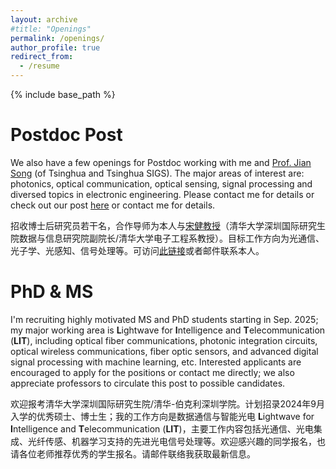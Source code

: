 ```yaml
---
layout: archive
#title: "Openings"
permalink: /openings/
author_profile: true
redirect_from:
  - /resume
---
```


{% include base_path %}

# Postdoc Post
We also  have a few openings for Postdoc working with me and [Prof. Jian Song](https://www.sigs.tsinghua.edu.cn/sj_6973/main.htm) (of Tsinghua and Tsinghua SIGS). The major areas of interest are: photonics, optical communication, optical sensing, signal processing and diversed topics in electronic engineering. Please contact me for details or check out our post [here](https://www.gaoxiaojob.com/job/detail/569737.html) or contact me for details.

招收博士后研究员若干名，合作导师为本人与[宋健教授](https://www.sigs.tsinghua.edu.cn/sj_6973/main.htm)（清华大学深圳国际研究生院数据与信息研究院副院长/清华大学电子工程系教授）。目标工作方向为光通信、光子学、光感知、信号处理等。可访问[此链接](https://www.gaoxiaojob.com/job/detail/569737.html)或者邮件联系本人。

# PhD & MS 
I'm recruiting highly motivated MS and PhD students starting in Sep. 2025; my major working area is **L**ightwave for **I**ntelligence and **T**elecommunication (**LIT**), including optical fiber communications, photonic integration circuits, optical wireless communications, fiber optic sensors, and advanced digital signal processing with machine learning, etc. Interested applicants are encouraged to apply for the positions or contact me directly; we also appreciate professors to circulate this post to possible candidates. 

欢迎报考清华大学深圳国际研究生院/清华-伯克利深圳学院。计划招录2024年9月入学的优秀硕士、博士生；我的工作方向是数据通信与智能光电 **L**ightwave for **I**ntelligence and **T**elecommunication (**LIT**)，主要工作内容包括光通信、光电集成、光纤传感、机器学习支持的先进光电信号处理等。欢迎感兴趣的同学报名，也请各位老师推荐优秀的学生报名。请邮件联络我获取最新信息。



<!-- Publications
======
  <ul>{% for post in site.publications %}
    {% include archive-single-cv.html %}
  {% endfor %}</ul>
  
Talks
======

  
Teaching
======
  <ul>{% for post in site.teaching %}
    {% include archive-single-cv.html %}
  {% endfor %}</ul>
  
Service and membership
====== -->

